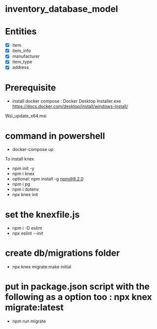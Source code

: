 # inventory_database_model


# Entities

* [x] item
* [x] item_info
* [x] manufacturer
* [x] item_type
* [x] address

# Prerequisite 

- install docker compose : 
    Docker Desktop Installer.exe
https://docs.docker.com/desktop/install/windows-install/

Wsl_update_x64.msi

# command in powershell
 - docker-compose up

To install knex
 - npm init -y 
 - npm i knex
 - optional:  npm install -g npm@9.2.0
 - npm i pg
 - npm i dotenv
 - npx knex init
 # set the knexfile.js
 - npm i -D eslint
 - npx eslint --init
 # create db/migrations folder
 - npx knex migrate:make initial
 # put in package.json script with the following as a option too : npx knex migrate:latest
 - npm run migrate 
 

